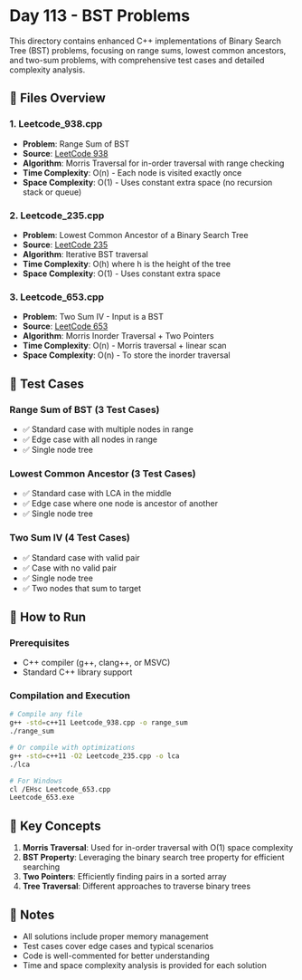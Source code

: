 # Day 113 - BST Problems

This directory contains enhanced C++ implementations of Binary Search Tree (BST) problems, focusing on range sums, lowest common ancestors, and two-sum problems, with comprehensive test cases and detailed complexity analysis.

## 📁 Files Overview

### 1. **Leetcode_938.cpp**
- **Problem**: Range Sum of BST
- **Source**: [LeetCode 938](https://leetcode.com/problems/range-sum-of-bst/)
- **Algorithm**: Morris Traversal for in-order traversal with range checking
- **Time Complexity**: O(n) - Each node is visited exactly once
- **Space Complexity**: O(1) - Uses constant extra space (no recursion stack or queue)

### 2. **Leetcode_235.cpp**
- **Problem**: Lowest Common Ancestor of a Binary Search Tree
- **Source**: [LeetCode 235](https://leetcode.com/problems/lowest-common-ancestor-of-a-binary-search-tree/)
- **Algorithm**: Iterative BST traversal
- **Time Complexity**: O(h) where h is the height of the tree
- **Space Complexity**: O(1) - Uses constant extra space

### 3. **Leetcode_653.cpp**
- **Problem**: Two Sum IV - Input is a BST
- **Source**: [LeetCode 653](https://leetcode.com/problems/two-sum-iv-input-is-a-bst/)
- **Algorithm**: Morris Inorder Traversal + Two Pointers
- **Time Complexity**: O(n) - Morris traversal + linear scan
- **Space Complexity**: O(n) - To store the inorder traversal

## 🧪 Test Cases

### **Range Sum of BST (3 Test Cases)**
- ✅ Standard case with multiple nodes in range
- ✅ Edge case with all nodes in range
- ✅ Single node tree

### **Lowest Common Ancestor (3 Test Cases)**
- ✅ Standard case with LCA in the middle
- ✅ Edge case where one node is ancestor of another
- ✅ Single node tree

### **Two Sum IV (4 Test Cases)**
- ✅ Standard case with valid pair
- ✅ Case with no valid pair
- ✅ Single node tree
- ✅ Two nodes that sum to target

## 🚀 How to Run

### Prerequisites
- C++ compiler (g++, clang++, or MSVC)
- Standard C++ library support

### Compilation and Execution

```bash
# Compile any file
g++ -std=c++11 Leetcode_938.cpp -o range_sum
./range_sum

# Or compile with optimizations
g++ -std=c++11 -O2 Leetcode_235.cpp -o lca
./lca

# For Windows
cl /EHsc Leetcode_653.cpp
Leetcode_653.exe
```

## 🧠 Key Concepts

1. **Morris Traversal**: Used for in-order traversal with O(1) space complexity
2. **BST Property**: Leveraging the binary search tree property for efficient searching
3. **Two Pointers**: Efficiently finding pairs in a sorted array
4. **Tree Traversal**: Different approaches to traverse binary trees

## 📝 Notes

- All solutions include proper memory management
- Test cases cover edge cases and typical scenarios
- Code is well-commented for better understanding
- Time and space complexity analysis is provided for each solution
